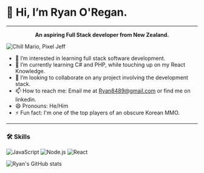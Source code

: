 # 👋 Hi, I’m Ryan O'Regan.

---

<p align="center">
<b>An aspiring Full Stack developer from New Zealand.</b>
</p>

![Chill Mario, Pixel Jeff](https://github.com/ryanoregan/ryanoregan/blob/main/Chill%20Mario,%20Pixel%20Jeff.gif)


- 👀 I’m interested in learning full stack software development.
- 🌱 I’m currently learning C# and PHP, while touching up on my React Knowledge.
- 💞️ I’m looking to collaborate on any project involving the development stack.
- 📫 How to reach me: Email me at Ryan8489@gmail.com or find me on linkedin.
- 😄 Pronouns: He/Him
- ⚡ Fun fact: I'm one of the top players of an obscure Korean MMO.

---

### 🛠️ Skills
![JavaScript](https://img.shields.io/badge/-JavaScript-F7DF1E?style=flat-square&logo=javascript&logoColor=black)
![Node.js](https://img.shields.io/badge/-Node.js-339933?style=flat-square&logo=node.js&logoColor=white)
![React](https://img.shields.io/badge/-React-61DAFB?style=flat-square&logo=react&logoColor=black)


![Ryan's GitHub stats](https://github-readme-stats.vercel.app/api?username=ryanoregan&show_icons=true&theme=radical)

<!---
ryanoregan/ryanoregan is a ✨ special ✨ repository because its `README.md` (this file) appears on your GitHub profile.
You can click the Preview link to take a look at your changes.
--->
